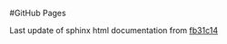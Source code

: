 #GitHub Pages

Last update of sphinx html documentation from [fb31c14](https://github.com/danOSU/Taweret/tree/fb31c1465bd004085a7355f4f1c0ea645b66a277)
